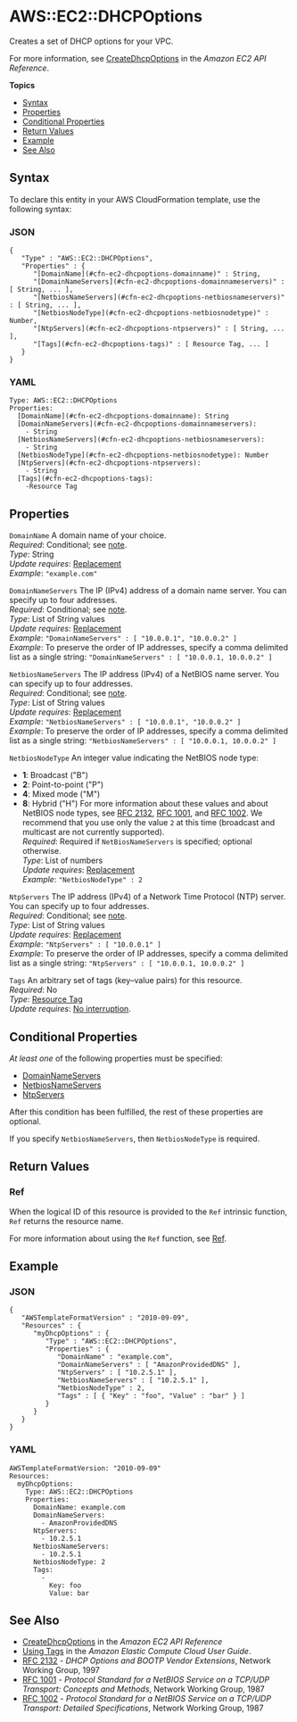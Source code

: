 # AWS::EC2::DHCPOptions<a name="aws-resource-ec2-dhcp-options"></a>

Creates a set of DHCP options for your VPC\.

For more information, see [CreateDhcpOptions](http://docs.aws.amazon.com/AWSEC2/latest/APIReference/ApiReference-query-CreateDhcpOptions.html) in the *Amazon EC2 API Reference*\.

**Topics**
+ [Syntax](#aws-resource-ec2-dhcpoptions-syntax)
+ [Properties](#w2922ab1c21c10c96c23c11)
+ [Conditional Properties](#dhcp-options-conditional-note)
+ [Return Values](#w2922ab1c21c10c96c23c15)
+ [Example](#w2922ab1c21c10c96c23c17)
+ [See Also](#w2922ab1c21c10c96c23c19)

## Syntax<a name="aws-resource-ec2-dhcpoptions-syntax"></a>

To declare this entity in your AWS CloudFormation template, use the following syntax:

### JSON<a name="aws-resource-ec2-dhcpoptions-syntax.json"></a>

```
{
   "Type" : "AWS::EC2::DHCPOptions",
   "Properties" : {
      "[DomainName](#cfn-ec2-dhcpoptions-domainname)" : String,
      "[DomainNameServers](#cfn-ec2-dhcpoptions-domainnameservers)" : [ String, ... ],
      "[NetbiosNameServers](#cfn-ec2-dhcpoptions-netbiosnameservers)" : [ String, ... ],
      "[NetbiosNodeType](#cfn-ec2-dhcpoptions-netbiosnodetype)" : Number,
      "[NtpServers](#cfn-ec2-dhcpoptions-ntpservers)" : [ String, ... ],
      "[Tags](#cfn-ec2-dhcpoptions-tags)" : [ Resource Tag, ... ]
   }
}
```

### YAML<a name="aws-resource-ec2-dhcpoptions-syntax.yaml"></a>

```
Type: AWS::EC2::DHCPOptions
Properties:
  [DomainName](#cfn-ec2-dhcpoptions-domainname): String
  [DomainNameServers](#cfn-ec2-dhcpoptions-domainnameservers):
    - String
  [NetbiosNameServers](#cfn-ec2-dhcpoptions-netbiosnameservers):
    - String
  [NetbiosNodeType](#cfn-ec2-dhcpoptions-netbiosnodetype): Number
  [NtpServers](#cfn-ec2-dhcpoptions-ntpservers):
    - String
  [Tags](#cfn-ec2-dhcpoptions-tags):
    -Resource Tag
```

## Properties<a name="w2922ab1c21c10c96c23c11"></a>

`DomainName`  <a name="cfn-ec2-dhcpoptions-domainname"></a>
A domain name of your choice\.  
*Required*: Conditional; see [note](#dhcp-options-conditional-note)\.  
*Type*: String  
*Update requires*: [Replacement](using-cfn-updating-stacks-update-behaviors.md#update-replacement)  
*Example*: `"example.com"`

`DomainNameServers`  <a name="cfn-ec2-dhcpoptions-domainnameservers"></a>
The IP \(IPv4\) address of a domain name server\. You can specify up to four addresses\.  
*Required*: Conditional; see [note](#dhcp-options-conditional-note)\.  
*Type*: List of String values  
*Update requires*: [Replacement](using-cfn-updating-stacks-update-behaviors.md#update-replacement)  
*Example*: `"DomainNameServers" : [ "10.0.0.1", "10.0.0.2" ]`  
*Example*: To preserve the order of IP addresses, specify a comma delimited list as a single string: `"DomainNameServers" : [ "10.0.0.1, 10.0.0.2" ]`

`NetbiosNameServers`  <a name="cfn-ec2-dhcpoptions-netbiosnameservers"></a>
The IP address \(IPv4\) of a NetBIOS name server\. You can specify up to four addresses\.  
*Required*: Conditional; see [note](#dhcp-options-conditional-note)\.  
*Type*: List of String values  
*Update requires*: [Replacement](using-cfn-updating-stacks-update-behaviors.md#update-replacement)  
*Example*: `"NetbiosNameServers" : [ "10.0.0.1", "10.0.0.2" ]`  
*Example*: To preserve the order of IP addresses, specify a comma delimited list as a single string: `"NetbiosNameServers" : [ "10.0.0.1, 10.0.0.2" ]`

`NetbiosNodeType`  <a name="cfn-ec2-dhcpoptions-netbiosnodetype"></a>
An integer value indicating the NetBIOS node type:  
+ **1**: Broadcast \("B"\)
+ **2**: Point\-to\-point \("P"\)
+ **4**: Mixed mode \("M"\)
+ **8**: Hybrid \("H"\)
For more information about these values and about NetBIOS node types, see [RFC 2132](http://www.ietf.org/rfc/rfc2132.txt), [RFC 1001](http://tools.ietf.org/rfc/rfc1001.txt), and [RFC 1002](http://tools.ietf.org/rfc/rfc1002.txt)\. We recommend that you use only the value `2` at this time \(broadcast and multicast are not currently supported\)\.  
*Required*: Required if `NetBiosNameServers` is specified; optional otherwise\.  
*Type*: List of numbers  
*Update requires*: [Replacement](using-cfn-updating-stacks-update-behaviors.md#update-replacement)  
*Example*: `"NetbiosNodeType" : 2`

`NtpServers`  <a name="cfn-ec2-dhcpoptions-ntpservers"></a>
The IP address \(IPv4\) of a Network Time Protocol \(NTP\) server\. You can specify up to four addresses\.  
*Required*: Conditional; see [note](#dhcp-options-conditional-note)\.  
*Type*: List of String values  
*Update requires*: [Replacement](using-cfn-updating-stacks-update-behaviors.md#update-replacement)  
*Example*: `"NtpServers" : [ "10.0.0.1" ]`  
*Example*: To preserve the order of IP addresses, specify a comma delimited list as a single string: `"NtpServers" : [ "10.0.0.1, 10.0.0.2" ]`

`Tags`  <a name="cfn-ec2-dhcpoptions-tags"></a>
An arbitrary set of tags \(key–value pairs\) for this resource\.  
*Required*: No  
*Type*: [Resource Tag](aws-properties-resource-tags.md)  
*Update requires*: [No interruption](using-cfn-updating-stacks-update-behaviors.md#update-no-interrupt)\.

## Conditional Properties<a name="dhcp-options-conditional-note"></a>

*At least one* of the following properties must be specified:
+ [DomainNameServers](#cfn-ec2-dhcpoptions-domainnameservers)
+ [NetbiosNameServers](#cfn-ec2-dhcpoptions-netbiosnameservers)
+ [NtpServers](#cfn-ec2-dhcpoptions-ntpservers)

After this condition has been fulfilled, the rest of these properties are optional\.

If you specify `NetbiosNameServers`, then `NetbiosNodeType` is required\.

## Return Values<a name="w2922ab1c21c10c96c23c15"></a>

### Ref<a name="w2922ab1c21c10c96c23c15b2"></a>

When the logical ID of this resource is provided to the `Ref` intrinsic function, `Ref` returns the resource name\.

For more information about using the `Ref` function, see [Ref](intrinsic-function-reference-ref.md)\.

## Example<a name="w2922ab1c21c10c96c23c17"></a>

### JSON<a name="aws-resource-ec2-dhcpoptions-example.json"></a>

```
{
   "AWSTemplateFormatVersion" : "2010-09-09",
   "Resources" : {
      "myDhcpOptions" : {
         "Type" : "AWS::EC2::DHCPOptions",
         "Properties" : {
            "DomainName" : "example.com",
            "DomainNameServers" : [ "AmazonProvidedDNS" ],
            "NtpServers" : [ "10.2.5.1" ],
            "NetbiosNameServers" : [ "10.2.5.1" ],
            "NetbiosNodeType" : 2,
            "Tags" : [ { "Key" : "foo", "Value" : "bar" } ]
         }
      }
   }
}
```

### YAML<a name="aws-resource-ec2-dhcpoptions-example.yaml"></a>

```
AWSTemplateFormatVersion: "2010-09-09"
Resources: 
  myDhcpOptions: 
    Type: AWS::EC2::DHCPOptions
    Properties: 
      DomainName: example.com
      DomainNameServers: 
        - AmazonProvidedDNS
      NtpServers: 
        - 10.2.5.1
      NetbiosNameServers: 
        - 10.2.5.1
      NetbiosNodeType: 2
      Tags: 
        - 
          Key: foo
          Value: bar
```

## See Also<a name="w2922ab1c21c10c96c23c19"></a>
+ [CreateDhcpOptions](http://docs.aws.amazon.com/AWSEC2/latest/APIReference/ApiReference-query-CreateDhcpOptions.html) in the *Amazon EC2 API Reference*
+ [Using Tags](http://docs.aws.amazon.com/AWSEC2/latest/DeveloperGuide/Using_Tags.html) in the *Amazon Elastic Compute Cloud User Guide*\.
+ [RFC 2132](http://www.ietf.org/rfc/rfc2132.txt) \- *DHCP Options and BOOTP Vendor Extensions*, Network Working Group, 1997
+ [RFC 1001](http://tools.ietf.org/rfc/rfc1001.txt) \- *Protocol Standard for a NetBIOS Service on a TCP/UDP Transport: Concepts and Methods*, Network Working Group, 1987
+ [RFC 1002](http://tools.ietf.org/rfc/rfc1002.txt) \- *Protocol Standard for a NetBIOS Service on a TCP/UDP Transport: Detailed Specifications*, Network Working Group, 1987